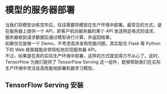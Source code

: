 # 模型的服务器部署

当我们将模型训练完毕后，往往需要将模型在生产环境中部署。最常见的方式，是在服务器上提供一个 API，即客户机向服务器的某个 API 发送特定格式的请求，服务器收到请求数据后通过模型进行计算，并返回结果。  
如果仅仅是做一个 Demo，不考虑高并发和性能问题，其实配合 Flask 等 Python 下的 Web 框架就能非常轻松地实现服务器 API。  
不过，如果是在真的实际生产环境中部署，这样的方式就显得力不从心了。这时，TensorFlow 为我们提供了 TensorFlow Serving 这一组件，能够帮助我们在实际生产环境中灵活且高性能地部署机器学习模型。


## TensorFlow Serving 安装



